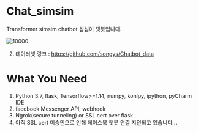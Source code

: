# Chat_simsim
Transformer simsim chatbot
심심이 챗봇입니다. 


![10000](https://user-images.githubusercontent.com/36034521/69293797-4e116780-0c4d-11ea-975d-f89110a95a42.gif)

2. 데이터셋 링크 : https://github.com/songys/Chatbot_data

# What You Need
1. Python 3.7, flask, Tensorflow>=1.14, numpy, konlpy, ipython, pyCharm IDE
2. facebook Messenger API, webhook
3. Ngrok(secure tunneling) or SSL cert over flask
4. 아직 SSL cert 미승인으로 인해 페이스북 챗봇 연결 지연되고 있습니다...
